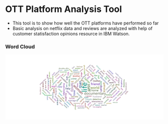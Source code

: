 # OTT Platform Analysis Tool
* This tool is to show how well the OTT platforms have 
performed so far
* Basic analysis on netflix data and reviews are analyzed with help of customer statisfaction opinions resource in IBM Watson.
### Word Cloud
![WordCloud](WordCloud.png "Shows what word is used")